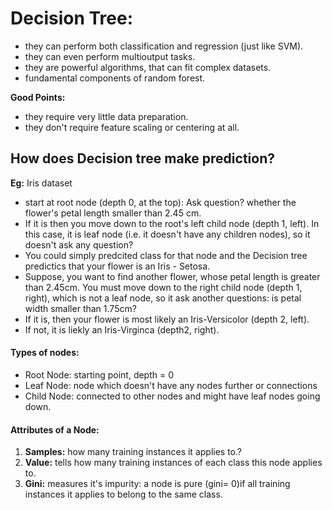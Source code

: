 # Decision Tree:

- they can perform both classification and regression (just like SVM).
- they can even perform multioutput tasks.
- they are powerful algorithms, that can fit complex datasets.
- fundamental components of random forest.

**Good Points:**
- they require very little data preparation.
- they don't require feature scaling or centering at all.


## How does Decision tree make prediction?

**Eg:** Iris dataset
- start at root node (depth 0, at the top): Ask question? whether the flower's petal length smaller than 2.45 cm.
- If it is then you move down to the root's left child node (depth 1, left). In this case, it is leaf node (i.e. it doesn't have any children nodes), so it doesn't ask any question?
- You could simply predcited class for that node and the Decision tree predictics that your flower is an Iris - Setosa.
- Suppose, you want to find another flower, whose petal length is greater than 2.45cm. You must move down to the right child node (depth 1, right), which is not a leaf node, so it ask another questions: is petal width smaller than 1.75cm?
- If it is, then your flower is most likely an Iris-Versicolor (depth 2, left). 
- If not, it is liekly an Iris-Virginca (depth2, right).

#### Types of nodes:
- Root Node: starting point, depth = 0
- Leaf Node: node which doesn't have any nodes further or connections
- Child Node: connected to other nodes and might have leaf nodes going down.

#### Attributes of a Node:
1. **Samples:** how many training instances it applies to.?
2. **Value:** tells how many training instances of each class this node applies to.
3. **Gini:** measures it's impurity: a node is pure (gini= 0)if all training instances it applies to belong to the same class.

